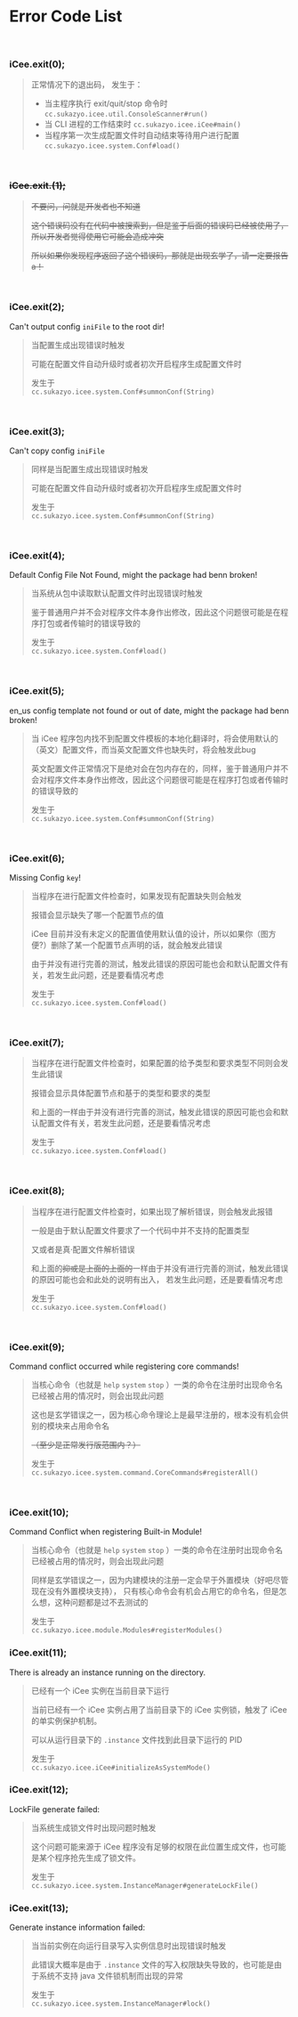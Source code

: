 # Error Code List

<br/>

### iCee.exit(0);

> 正常情况下的退出码，
> 发生于：
> - 当主程序执行 exit/quit/stop 命令时 `cc.sukazyo.icee.util.ConsoleScanner#run()`
> - 当 CLI 进程的工作结束时 `cc.sukazyo.icee.iCee#main()`
> - 当程序第一次生成配置文件时自动结束等待用户进行配置  `cc.sukazyo.icee.system.Conf#load()`

<br/>

### ~~iCee.exit.(1);~~

> ~~不要问，问就是开发者也不知道~~
> 
> ~~这个错误码没有在代码中被搜索到，但是鉴于后面的错误码已经被使用了，所以开发者觉得使用它可能会造成冲突~~
> 
> ~~所以如果你发现程序返回了这个错误码，那就是出现玄学了，请一定要报告a！~~

<br/>

### iCee.exit(2);

Can't output config `iniFile` to the root dir!

> 当配置生成出现错误时触发
> 
> 可能在配置文件自动升级时或者初次开启程序生成配置文件时
> 
> 发生于<br/>`cc.sukazyo.icee.system.Conf#summonConf(String)`

<br/>

### iCee.exit(3);

Can't copy config `iniFile`

> 同样是当配置生成出现错误时触发
>
> 可能在配置文件自动升级时或者初次开启程序生成配置文件时
>
> 发生于<br/>`cc.sukazyo.icee.system.Conf#summonConf(String)`

<br/>

### iCee.exit(4);

Default Config File Not Found, might the package had benn broken!

> 当系统从包中读取默认配置文件时出现错误时触发
> 
> 鉴于普通用户并不会对程序文件本身作出修改，因此这个问题很可能是在程序打包或者传输时的错误导致的
>
> 发生于<br/>`cc.sukazyo.icee.system.Conf#load()`

<br/>

### iCee.exit(5);

en_us config template not found or out of date, might the package had benn broken!

> 当 iCee 程序包内找不到配置文件模板的本地化翻译时，将会使用默认的（英文）配置文件，而当英文配置文件也缺失时，将会触发此bug
> 
> 英文配置文件正常情况下是绝对会在包内存在的，同样，鉴于普通用户并不会对程序文件本身作出修改，因此这个问题很可能是在程序打包或者传输时的错误导致的
>
> 发生于<br/>`cc.sukazyo.icee.system.Conf#summonConf(String)`

<br/>

### iCee.exit(6);

Missing Config `key`!

> 当程序在进行配置文件检查时，如果发现有配置缺失则会触发
> 
> 报错会显示缺失了哪一个配置节点的值
> 
> iCee 目前并没有未定义的配置值使用默认值的设计，所以如果你（图方便?）删除了某一个配置节点声明的话，就会触发此错误
> 
> 由于并没有进行完善的测试，触发此错误的原因可能也会和默认配置文件有关，若发生此问题，还是要看情况考虑
>
> 发生于<br/>`cc.sukazyo.icee.system.Conf#load()`

<br/>

### iCee.exit(7);

> 当程序在进行配置文件检查时，如果配置的给予类型和要求类型不同则会发生此错误
> 
> 报错会显示具体配置节点和基于的类型和要求的类型
>
> 和上面的一样由于并没有进行完善的测试，触发此错误的原因可能也会和默认配置文件有关，若发生此问题，还是要看情况考虑
>
> 发生于<br/>`cc.sukazyo.icee.system.Conf#load()`

<br/>

### iCee.exit(8);

> 当程序在进行配置文件检查时，如果出现了解析错误，则会触发此报错
> 
> 一般是由于默认配置文件要求了一个代码中并不支持的配置类型
> 
> 又或者是真·配置文件解析错误
>
> 和上面的~~抑或是上面的上面的~~一样由于并没有进行完善的测试，触发此错误的原因可能也会和此处的说明有出入，
> 若发生此问题，还是要看情况考虑
>
> 发生于<br/>`cc.sukazyo.icee.system.Conf#load()`

<br/>

### iCee.exit(9);

Command conflict occurred while registering core commands!

> 当核心命令（也就是 `help` `system` `stop` ）一类的命令在注册时出现命令名已经被占用的情况时，则会出现此问题
> 
> 这也是玄学错误之一，因为核心命令理论上是最早注册的，根本没有机会供别的模块来占用命令名
> 
> ~~（至少是正常发行版范围内？）~~
> 
> 发生于<br/>`cc.sukazyo.icee.system.command.CoreCommands#registerAll()`

<br/>

### iCee.exit(10);

Command Conflict when registering Built-in Module!

> 当核心命令（也就是 `help` `system` `stop` ）一类的命令在注册时出现命令名已经被占用的情况时，则会出现此问题
>
> 同样是玄学错误之一，因为内建模块的注册一定会早于外置模块（好吧尽管现在没有外置模块支持），
> 只有核心命令会有机会占用它的命令名，但是怎么想，这种问题都是过不去测试的
> 
> 发生于<br/>`cc.sukazyo.icee.module.Modules#registerModules()`

### iCee.exit(11);

There is already an instance running on the directory.

> 已经有一个 iCee 实例在当前目录下运行
> 
> 当前已经有一个 iCee 实例占用了当前目录下的 iCee 实例锁，触发了 iCee 的单实例保护机制。 
> 
> 可以从运行目录下的 `.instance` 文件找到此目录下运行的 PID
> 
> 发生于<br/>`cc.sukazyo.icee.iCee#initializeAsSystemMode()`

### iCee.exit(12);

LockFile generate failed: 

> 当系统生成锁文件时出现问题时触发
> 
> 这个问题可能来源于 iCee 程序没有足够的权限在此位置生成文件，也可能是某个程序抢先生成了锁文件。
> 
> 发生于<br/>`cc.sukazyo.icee.system.InstanceManager#generateLockFile()`

### iCee.exit(13);

Generate instance information failed: 

> 当当前实例在向运行目录写入实例信息时出现错误时触发
> 
> 此错误大概率是由于 `.instance` 文件的写入权限缺失导致的，也可能是由于系统不支持 java 文件锁机制而出现的异常
> 
> 发生于<br/>`cc.sukazyo.icee.system.InstanceManager#lock()`
